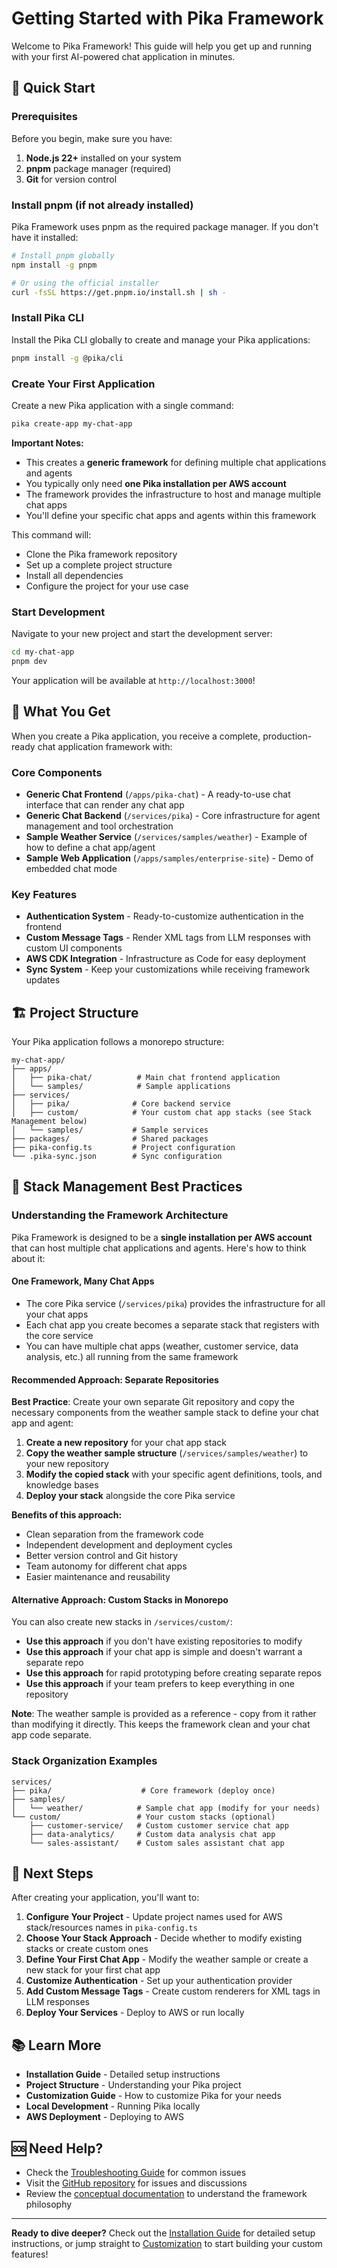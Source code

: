 # Getting Started with Pika Framework

Welcome to Pika Framework! This guide will help you get up and running with your first AI-powered chat application in minutes.

## 🚀 Quick Start

### Prerequisites

Before you begin, make sure you have:

1. **Node.js 22+** installed on your system
2. **pnpm** package manager (required)
3. **Git** for version control

### Install pnpm (if not already installed)

Pika Framework uses pnpm as the required package manager. If you don't have it installed:

```bash
# Install pnpm globally
npm install -g pnpm

# Or using the official installer
curl -fsSL https://get.pnpm.io/install.sh | sh -
```

### Install Pika CLI

Install the Pika CLI globally to create and manage your Pika applications:

```bash
pnpm install -g @pika/cli
```

### Create Your First Application

Create a new Pika application with a single command:

```bash
pika create-app my-chat-app
```

**Important Notes:**

- This creates a **generic framework** for defining multiple chat applications and agents
- You typically only need **one Pika installation per AWS account**
- The framework provides the infrastructure to host and manage multiple chat apps
- You'll define your specific chat apps and agents within this framework

This command will:

- Clone the Pika framework repository
- Set up a complete project structure
- Install all dependencies
- Configure the project for your use case

### Start Development

Navigate to your new project and start the development server:

```bash
cd my-chat-app
pnpm dev
```

Your application will be available at `http://localhost:3000`!

## 🎯 What You Get

When you create a Pika application, you receive a complete, production-ready chat application framework with:

### Core Components

- **Generic Chat Frontend** (`/apps/pika-chat`) - A ready-to-use chat interface that can render any chat app
- **Generic Chat Backend** (`/services/pika`) - Core infrastructure for agent management and tool orchestration
- **Sample Weather Service** (`/services/samples/weather`) - Example of how to define a chat app/agent
- **Sample Web Application** (`/apps/samples/enterprise-site`) - Demo of embedded chat mode

### Key Features

- **Authentication System** - Ready-to-customize authentication in the frontend
- **Custom Message Tags** - Render XML tags from LLM responses with custom UI components
- **AWS CDK Integration** - Infrastructure as Code for easy deployment
- **Sync System** - Keep your customizations while receiving framework updates

## 🏗️ Project Structure

Your Pika application follows a monorepo structure:

```
my-chat-app/
├── apps/
│   ├── pika-chat/          # Main chat frontend application
│   └── samples/            # Sample applications
├── services/
│   ├── pika/              # Core backend service
│   ├── custom/            # Your custom chat app stacks (see Stack Management below)
│   └── samples/           # Sample services
├── packages/              # Shared packages
├── pika-config.ts         # Project configuration
└── .pika-sync.json        # Sync configuration
```

## 🏢 Stack Management Best Practices

### Understanding the Framework Architecture

Pika Framework is designed to be a **single installation per AWS account** that can host multiple chat applications and agents. Here's how to think about it:

#### **One Framework, Many Chat Apps**

- The core Pika service (`/services/pika`) provides the infrastructure for all your chat apps
- Each chat app you create becomes a separate stack that registers with the core service
- You can have multiple chat apps (weather, customer service, data analysis, etc.) all running from the same framework

#### **Recommended Approach: Separate Repositories**

**Best Practice**: Create your own separate Git repository and copy the necessary components from the weather sample stack to define your chat app and agent:

1. **Create a new repository** for your chat app stack
2. **Copy the weather sample structure** (`/services/samples/weather`) to your new repository
3. **Modify the copied stack** with your specific agent definitions, tools, and knowledge bases
4. **Deploy your stack** alongside the core Pika service

**Benefits of this approach:**

- Clean separation from the framework code
- Independent development and deployment cycles
- Better version control and Git history
- Team autonomy for different chat apps
- Easier maintenance and reusability

#### **Alternative Approach: Custom Stacks in Monorepo**

You can also create new stacks in `/services/custom/`:

- **Use this approach** if you don't have existing repositories to modify
- **Use this approach** if your chat app is simple and doesn't warrant a separate repo
- **Use this approach** for rapid prototyping before creating separate repos
- **Use this approach** if your team prefers to keep everything in one repository

**Note**: The weather sample is provided as a reference - copy from it rather than modifying it directly. This keeps the framework clean and your chat app code separate.

### Stack Organization Examples

```
services/
├── pika/                    # Core framework (deploy once)
├── samples/
│   └── weather/            # Sample chat app (modify for your needs)
└── custom/                 # Your custom stacks (optional)
    ├── customer-service/   # Custom customer service chat app
    ├── data-analytics/     # Custom data analysis chat app
    └── sales-assistant/    # Custom sales assistant chat app
```

## 🔧 Next Steps

After creating your application, you'll want to:

1. **Configure Your Project** - Update project names used for AWS stack/resources names in `pika-config.ts`
2. **Choose Your Stack Approach** - Decide whether to modify existing stacks or create custom ones
3. **Define Your First Chat App** - Modify the weather sample or create a new stack for your first chat app
4. **Customize Authentication** - Set up your authentication provider
5. **Add Custom Message Tags** - Create custom renderers for XML tags in LLM responses
6. **Deploy Your Services** - Deploy to AWS or run locally

## 📚 Learn More

- **Installation Guide** - Detailed setup instructions
- **Project Structure** - Understanding your Pika project
- **Customization Guide** - How to customize Pika for your needs
- **Local Development** - Running Pika locally
- **AWS Deployment** - Deploying to AWS

## 🆘 Need Help?

- Check the [Troubleshooting Guide](./troubleshooting.md) for common issues
- Visit the [GitHub repository](https://github.com/rithum/pika) for issues and discussions
- Review the [conceptual documentation](../concepts/) to understand the framework philosophy

---

**Ready to dive deeper?** Check out the [Installation Guide](./installation.md) for detailed setup instructions, or jump straight to [Customization](./customization.md) to start building your custom features!
